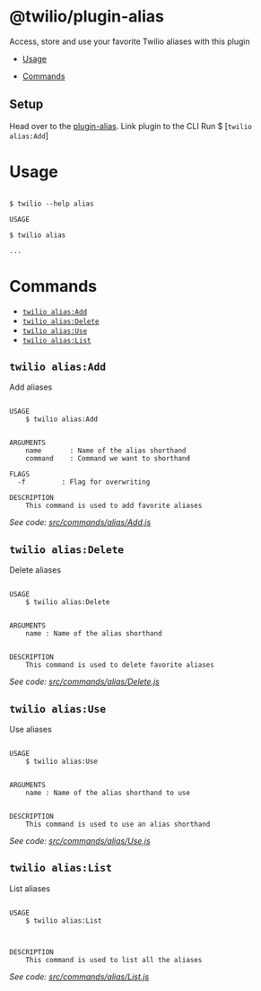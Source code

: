 # @twilio/plugin-alias

Access, store and use your favorite Twilio aliases with this plugin

<!-- toc -->

- [Usage](#usage)

- [Commands](#commands)

<!-- tocstop -->

## Setup

Head over to the [plugin-alias](https://github.com/Kavya-24/cli-plugin).
Link plugin to the CLI
Run
$ [`twilio alias:Add`]

# Usage

```sh-session

$ twilio --help alias

USAGE

$ twilio alias

...

```

# Commands

<!-- commands -->

- [`twilio alias:Add`](#twilio-aliasAdd)
- [`twilio alias:Delete`](#twilio-aliasDelete)
- [`twilio alias:Use`](#twilio-aliasUse)
- [`twilio alias:List`](#twilio-aliasList)

<!-- Add Command -->

## `twilio alias:Add`

Add aliases

```

USAGE
	$ twilio alias:Add


ARGUMENTS
	name       : Name of the alias shorthand
	command    : Command we want to shorthand

FLAGS
  -f         : Flag for overwriting

DESCRIPTION
	This command is used to add favorite aliases

```

_See code: [src/commands/alias/Add.js](https://github.com/Kavya-24/cli-plugin/tree/main/plugin-alias/src/commands/alias/Add.js)_

<!-- Delete Command -->

## `twilio alias:Delete`

Delete aliases

```

USAGE
	$ twilio alias:Delete


ARGUMENTS
	name : Name of the alias shorthand


DESCRIPTION
	This command is used to delete favorite aliases

```

_See code: [src/commands/alias/Delete.js](https://github.com/Kavya-24/cli-plugin/tree/main/plugin-alias/src/commands/alias/Delete.js)_

<!-- Use Command -->

## `twilio alias:Use`

Use aliases

```

USAGE
	$ twilio alias:Use


ARGUMENTS
	name : Name of the alias shorthand to use


DESCRIPTION
	This command is used to use an alias shorthand

```

_See code: [src/commands/alias/Use.js](https://github.com/Kavya-24/cli-plugin/tree/main/plugin-alias/src/commands/alias/Use.js)_

<!-- List Command -->

## `twilio alias:List`

List aliases

```

USAGE
	$ twilio alias:List



DESCRIPTION
	This command is used to list all the aliases

```

_See code: [src/commands/alias/List.js](https://github.com/Kavya-24/cli-plugin/tree/main/plugin-alias/src/commands/alias/List.js)_

<!-- commandsstop -->
